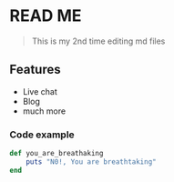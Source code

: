 # READ ME

> This is my 2nd time editing md files

## Features 
 
- Live chat
- Blog
- much more

### Code example

```ruby
def you_are_breathaking
	puts "N0!, You are breathtaking"
end
```

